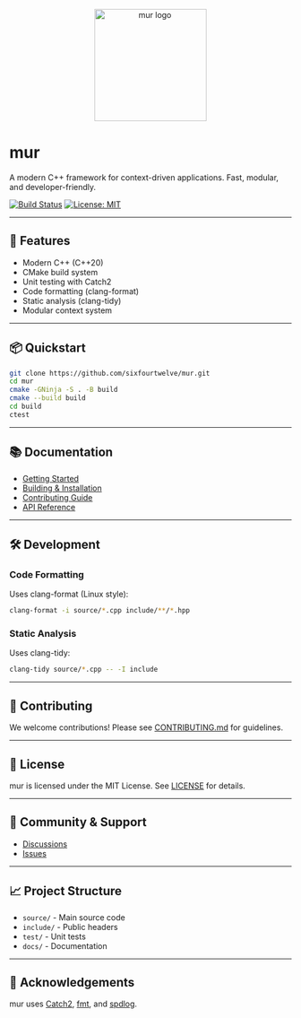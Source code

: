 <p align="center">
	<img src="https://raw.githubusercontent.com/sixfourtwelve/mur/main/docs/assets/logo.png" alt="mur logo" width="200"/>
</p>

# mur

A modern C++ framework for context-driven applications. Fast, modular, and developer-friendly.

[![Build Status](https://img.shields.io/github/actions/workflow/status/sixfourtwelve/mur/ci.yml?branch=main)](https://github.com/sixfourtwelve/mur/actions)
[![License: MIT](https://img.shields.io/badge/License-MIT-yellow.svg)](LICENSE)

---

## 🚀 Features

- Modern C++ (C++20)
- CMake build system
- Unit testing with Catch2
- Code formatting (clang-format)
- Static analysis (clang-tidy)
- Modular context system

---

## 📦 Quickstart

```bash
git clone https://github.com/sixfourtwelve/mur.git
cd mur
cmake -GNinja -S . -B build
cmake --build build
cd build
ctest
```

---

## 📚 Documentation

- [Getting Started](docs/getting_started.md)
- [Building & Installation](docs/building.md)
- [Contributing Guide](docs/contributing.md)
- [API Reference](docs/api.md)

---

## 🛠️ Development

### Code Formatting

Uses clang-format (Linux style):

```bash
clang-format -i source/*.cpp include/**/*.hpp
```

### Static Analysis

Uses clang-tidy:

```bash
clang-tidy source/*.cpp -- -I include
```

---

## 🤝 Contributing

We welcome contributions! Please see [CONTRIBUTING.md](docs/contributing.md) for guidelines.

---

## 📄 License

mur is licensed under the MIT License. See [LICENSE](LICENSE) for details.

---

## 💬 Community & Support

- [Discussions](https://github.com/sixfourtwelve/mur/discussions)
- [Issues](https://github.com/sixfourtwelve/mur/issues)

---

## 📈 Project Structure

- `source/` - Main source code
- `include/` - Public headers
- `test/` - Unit tests
- `docs/` - Documentation

---

## 📢 Acknowledgements

mur uses [Catch2](https://github.com/catchorg/Catch2), [fmt](https://github.com/fmtlib/fmt), and [spdlog](https://github.com/gabime/spdlog).
